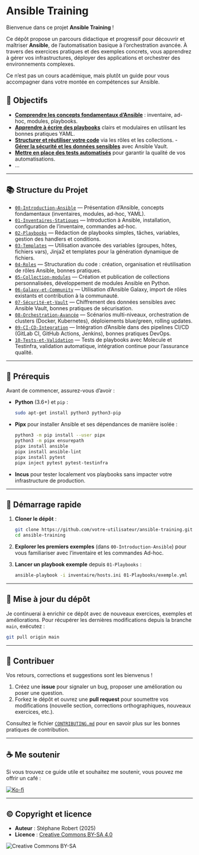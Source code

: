
# Ansible Training

Bienvenue dans ce projet **Ansible Training** !

Ce dépôt propose un parcours didactique et progressif pour découvrir et maîtriser **Ansible**, de l’automatisation basique à l’orchestration avancée. À travers des exercices pratiques et des exemples concrets, vous apprendrez à gérer vos infrastructures, déployer des applications et orchestrer des environnements complexes.

Ce n’est pas un cours académique, mais plutôt un guide pour vous accompagner dans votre montée en compétences sur Ansible.

## 🎯 Objectifs

- [**Comprendre les concepts fondamentaux d’Ansible**](https://blog.stephane-robert.info/docs/infra-as-code/gestion-de-configuration/ansible/) : inventaire, ad-hoc, modules, playbooks.
- [**Apprendre à écrire des playbooks**](https://blog.stephane-robert.info/docs/infra-as-code/gestion-de-configuration/ansible/ecriture-de-playbooks-ansible/) clairs et modulaires en utilisant les bonnes pratiques YAML.
- [**Structurer et réutiliser votre code**](https://blog.stephane-robert.info/docs/infra-as-code/gestion-de-configuration/ansible/ecrire-roles/) via les rôles et les collections.
-[ **Gérer la sécurité et les données sensibles**](https://blog.stephane-robert.info/docs/infra-as-code/gestion-de-configuration/ansible/vault/) avec Ansible Vault.
- [**Mettre en place des tests automatisés**](https://blog.stephane-robert.info/docs/infra-as-code/gestion-de-configuration/ansible/molecule-tox/) pour garantir la qualité de vos automatisations.
- ...

---

## 📚 Structure du Projet

- [`00-Introduction-Ansible`](./00-Introduction-Ansible) — Présentation d’Ansible, concepts fondamentaux (inventaires, modules, ad-hoc, YAML).
- [`01-Inventaires-Statiques`](./01-Inventaires-Statiques) — Introduction à Ansible, installation, configuration de l’inventaire, commandes ad-hoc.
- [`02-Playbooks`](./02-Playbooks) — Rédaction de playbooks simples, tâches, variables, gestion des handlers et conditions.
- [`03-Templates`](./03-Templates) — Utilisation avancée des variables (groupes, hôtes, fichiers vars), Jinja2 et templates pour la génération dynamique de fichiers.
- [`04-Roles`](./04-Roles) — Structuration du code : création, organisation et réutilisation de rôles Ansible, bonnes pratiques.
- [`05-Collection-modules`](./05-Collection-modules) — Création et publication de collections personnalisées, développement de modules Ansible en Python.
- [`06-Galaxy-et-Community`](./06-Galaxy-et-Community) — Utilisation d’Ansible Galaxy, import de rôles existants et contribution à la communauté.
- [`07-Sécurité-et-Vault`](./07-Sécurité-et-Vault) — Chiffrement des données sensibles avec Ansible Vault, bonnes pratiques de sécurisation.
- [`08-Orchestration-Avancée`](./08-Orchestration-Avancée) — Scénarios multi-niveaux, orchestration de clusters (Docker, Kubernetes), déploiements blue/green, rolling updates.
- [`09-CI-CD-Integration`](./09-CI-CD-Integration) — Intégration d’Ansible dans des pipelines CI/CD (GitLab CI, GitHub Actions, Jenkins), bonnes pratiques DevOps.
- [`10-Tests-et-Validation`](./10-Tests-et-Validation) — Tests de playbooks avec Molecule et Testinfra, validation automatique, intégration continue pour l’assurance qualité.

---

## 🔧 Prérequis

Avant de commencer, assurez-vous d’avoir :

- **Python** (3.6+) et `pip` :

  ```bash
  sudo apt-get install python3 python3-pip
  ```

- **Pipx** pour installer Ansible et ses dépendances de manière isolée :

  ```bash
  python3 -m pip install --user pipx
  python3 -m pipx ensurepath
  pipx install ansible
  pipx install ansible-lint
  pipx install pytest
  pipx inject pytest pytest-testinfra
  ```

- **Incus** pour tester localement vos playbooks sans impacter votre infrastructure de production.

---

## 🚀 Démarrage rapide

1. **Cloner le dépôt** :

   ```bash
   git clone https://github.com/votre-utilisateur/ansible-training.git
   cd ansible-training
   ```

2. **Explorer les premiers exemples** (dans `00-Introduction-Ansible`) pour vous familiariser avec l’inventaire et les commandes Ad-hoc.
3. **Lancer un playbook exemple** depuis `01-Playbooks` :

   ```bash
   ansible-playbook -i inventaire/hosts.ini 01-Playbooks/exemple.yml
   ```

---

## 🔄 Mise à jour du dépôt

Je continuerai à enrichir ce dépôt avec de nouveaux exercices, exemples et améliorations. Pour récupérer les dernières modifications depuis la branche `main`, exécutez :

```bash
git pull origin main
```

---

## 🤝 Contribuer

Vos retours, corrections et suggestions sont les bienvenus !

1. Créez une **issue** pour signaler un bug, proposer une amélioration ou poser une question.
2. Forkez le dépôt et ouvrez une **pull request** pour soumettre vos modifications (nouvelle section, corrections orthographiques, nouveaux exercices, etc.).

Consultez le fichier [`CONTRIBUTING.md`](./contributing.md) pour en savoir plus sur les bonnes pratiques de contribution.

---

## ☕ Me soutenir

Si vous trouvez ce guide utile et souhaitez me soutenir, vous pouvez me offrir un café :

[![Ko-fi](https://www.ko-fi.com/img/githubbutton_sm.svg)](https://ko-fi.com/votre-identifiant)

---

## © Copyright et licence

- **Auteur** : Stéphane Robert (2025)
- **Licence** : [Creative Commons BY-SA 4.0](https://creativecommons.org/licenses/by-sa/4.0/)

![Creative Commons BY-SA](https://mirrors.creativecommons.org/presskit/buttons/88x31/png/by-sa.png)

